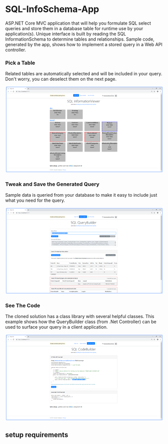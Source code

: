 # SQL-InfoSchema-App
ASP.NET Core MVC application that will help you formulate SQL select queries and store them in a database table for runtime use by your application(s).
Unique interface is built by reading the SQL InformationSchema to determine tables and relationships. Sample code, generated by the app, shows how to implement a stored query in a Web API controller. 

### Pick a Table

Related tables are automatically selected and will be included in your query. Don't worry, you can deselect them on the next page.

![InfoView](InfoView.png?raw=true)

### Tweak and Save the Generated Query

Sample data is queried from your database to make it easy to include just what you need for the query.

![QueryView](QueryView.png?raw=true)

### See The Code

The cloned solution has a class library with several helpful classes. This example shows how the QueryBuilder class (from .Net Controller) can be used to surface your query in a client application.

![CodeView](CodeView.png?raw=true)


## setup requirements

```

```

